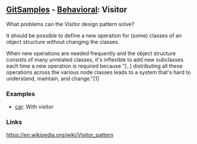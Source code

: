 ## [GitSamples](/../../tree/master) - [Behavioral](/../../tree/java-design-pattern/test/samples/behavioural): Visitor
What problems can the Visitor design pattern solve?

It should be possible to define a new operation for (some) classes of an object structure without changing the classes.

When new operations are needed frequently and the object structure consists of many unrelated classes, it's inflexible to add new subclasses each time a new operation is required because "[..] distributing all these operations across the various node classes leads to a system that's hard to understand, maintain, and change."[1]
### Examples
* [car](car): With visitor
### Links
https://en.wikipedia.org/wiki/Visitor_pattern
